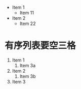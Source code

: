 - Item 1
  - Item 11
- Item 2
  - Item 22

 # 有序列表要空三格
1. Item 1
   1. Item 3a
2. Item 2
   1. Item 3b
3. Item 3
